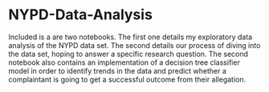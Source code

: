 # NYPD-Data-Analysis
Included is a are two notebooks. The first one details my exploratory data analysis of the NYPD data set. The second details our process of diving into the data set, hoping to answer a specific research question. The second notebook also contains an implementation of a decision tree classifier model in order to identify trends in the data and predict whether a complaintant is going to get a successful outcome from their allegation.
